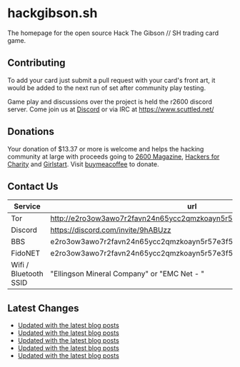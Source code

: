 # hackgibson.sh
The homepage for the open source Hack The Gibson // SH trading card game.


## Contributing

To add your card just submit a pull request with your card's front art, it would be added to the next run of set after community play testing.

Game play and discussions over the project is held the r2600 discord server. Come join us at [Discord](https://discord.com/invite/9hABUzz) or via IRC at https://www.scuttled.net/


## Donations

Your donation of $13.37 or more is welcome and helps the hacking community at large with proceeds going to [2600 Magazine](https://2600.com/), [Hackers for Charity](https://hackersforcharity.org) and [Girlstart](https://girlstart.org).  Visit [buymeacoffee](https://www.buymeacoffee.com/hackgibson.sh) to donate.


## Contact Us

Service | url
-|-
Tor | http://e2ro3ow3awo7r2favn24n65ycc2qmzkoayn5r57e3f56nvjwdcgg32ad.onion
Discord | https://discord.com/invite/9hABUzz
BBS | e2ro3ow3awo7r2favn24n65ycc2qmzkoayn5r57e3f56nvjwdcgg32ad.onion:23
FidoNET | e2ro3ow3awo7r2favn24n65ycc2qmzkoayn5r57e3f56nvjwdcgg32ad.onion:24554
Wifi / Bluetooth SSID | "Ellingson Mineral Company" or "EMC Net - <fidonet address>"

## Latest Changes
<!-- BLOG-POST-LIST:START -->
- [Updated with the latest blog posts](https://github.com/DFW2600/hackgibson.sh/commit/0f9e2245fb28219d6388a3d0b0b01e59a5ae9f07)
- [Updated with the latest blog posts](https://github.com/DFW2600/hackgibson.sh/commit/57ebbdebb779d3f19eddaafcf9e3993e4e41b0c6)
- [Updated with the latest blog posts](https://github.com/DFW2600/hackgibson.sh/commit/78bed67ddcb4929e18faaa65b5db8f0c05a1bce6)
- [Updated with the latest blog posts](https://github.com/DFW2600/hackgibson.sh/commit/a1c96f8017ca337d8d0e4878a9a3f50d6399133e)
- [Updated with the latest blog posts](https://github.com/DFW2600/hackgibson.sh/commit/2d16bca572e39b7179db1ae98af659bd6f8d466f)
<!-- BLOG-POST-LIST:END -->
